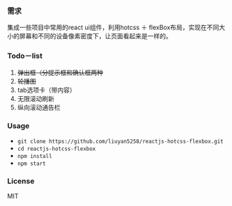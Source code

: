 ### 需求

集成一些项目中常用的react ui组件，利用hotcss ＋ flexBox布局，实现在不同大小的屏幕和不同的设备像素密度下，让页面看起来是一样的。

### Todo－list
1. ~~弹出框（分提示框和确认框两种~~  
2. ~~轮播图~~
3. tab选项卡（带内容）
4. 无限滚动刷新
5. 纵向滚动通告栏

### Usage

- `git clone https://github.com/liuyan5258/reactjs-hotcss-flexbox.git`
- `cd reactjs-hotcss-flexbox`
- `npm install`
- `npm start`

### License

MIT
